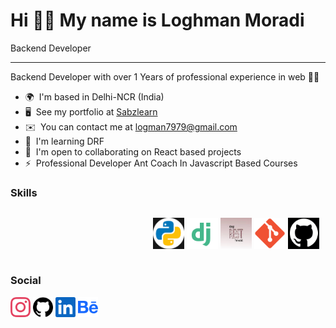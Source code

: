 
Hi 🙋‍♂️ My name is Loghman Moradi
======
Backend Developer

------
Backend Developer with over 1 Years of professional experience in web  👨‍💻

- 🌍  I'm based in Delhi-NCR (India)
- 🖥️  See my portfolio at [Sabzlearn](http://sabzlearn.ir/)
- ✉️  You can contact me at [logman7979@gmail.com](mailto:ce01010101it@gmail.com)
- 🧠  I'm learning DRF
- 🤝  I'm open to collaborating on React based projects
- ⚡  Professional Developer Ant Coach In Javascript Based Courses

### Skills

<div style="text-align: right;">
<p style="display: inline-block; margin-right: 10px;">
    <a href="https://www.python.org/" target="_blank" rel="noreferrer"><img src="https://github.com/Loghman-Moradi/Loghman-Moradi/blob/main/image.png?raw=true" width="50" height="50"/></a>
    <a href="https://www.djangoproject.com/" target="_blank" rel="noreferrer"><img src="https://github.com/Loghman-Moradi/Loghman-Moradi/blob/main/dja.png?raw=true" width="50" height="50"/></a>
    <a href="https://www.django-rest-framework.org/" target="_blank" rel="noreferrer"><img src="https://github.com/Loghman-Moradi/Loghman-Moradi/blob/main/restapi.png?raw=true" width="50" height="50"/></a>
    <a href="https://git-scm.com/" target="_blank" rel="noreferrer"><img src="https://github.com/Loghman-Moradi/Loghman-Moradi/blob/main/Git_icon.svg.png?raw=true" width="50" height="50"/></a>
    <a href="https://github.com"><img src="https://github.com/Loghman-Moradi/Loghman-Moradi/blob/main/github123.png?raw=true" width="50" height="50"/></a>
</p>
</div>



### Social

<p align="left">
    <a href="" target="_blank" rel="noreferrer"><img src="https://raw.githubusercontent.com/sabzlearn-ir/sabzlearn-ir/326df429fa60b323e697a023715766629ad4047d/instagram.svg" width="32" height="32" /></a>
    <a href="" target="_blank" rel="noreferrer"><img src="https://raw.githubusercontent.com/sabzlearn-ir/sabzlearn-ir/326df429fa60b323e697a023715766629ad4047d/github.svg" width="32" height="32" /></a>
    <a href="" target="_blank" rel="noreferrer"><img src="https://raw.githubusercontent.com/sabzlearn-ir/sabzlearn-ir/326df429fa60b323e697a023715766629ad4047d/linkedin.svg" width="32" height="32" /></a>
    <a href="" target="_blank" rel="noreferrer"><img src="https://raw.githubusercontent.com/sabzlearn-ir/sabzlearn-ir/326df429fa60b323e697a023715766629ad4047d/behance.svg" width="32" height="32" /></a>
</p>
